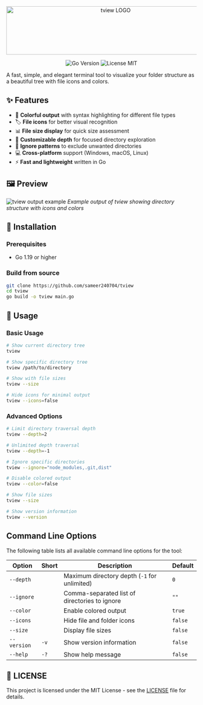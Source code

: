 <div align="center">

<picture>
  <img width="563" height="128" alt="tview LOGO" src="https://github.com/user-attachments/assets/1eee2c5c-a0c1-4c3b-a337-54b5f74dc708" />
</picture>

![Go Version](https://img.shields.io/badge/Go-1.19+-00ADD8?logo=go)
![License MIT](https://img.shields.io/badge/License-MIT-green)

</div>

A fast, simple, and elegant terminal tool to visualize your folder structure as a beautiful tree with file icons and colors.

## ✨ Features

- 🎨 **Colorful output** with syntax highlighting for different file types
- 🏷️ **File icons** for better visual recognition
- 📊 **File size display** for quick size assessment
- 🎯 **Customizable depth** for focused directory exploration
- 🚫 **Ignore patterns** to exclude unwanted directories
- 💻 **Cross-platform** support (Windows, macOS, Linux)
- ⚡ **Fast and lightweight** written in Go

## 🖼️ Preview

![tview output example](https://github.com/user-attachments/assets/52b08699-b6cf-46f1-a0ff-6501dbb1a0b3)
*Example output of tview showing directory structure with icons and colors*

## 🚀 Installation

### Prerequisites
- Go 1.19 or higher

### Build from source

```bash
git clone https://github.com/sameer240704/tview
cd tview
go build -o tview main.go
```

## 📖 Usage

### Basic Usage
```bash
# Show current directory tree
tview

# Show specific directory tree
tview /path/to/directory

# Show with file sizes
tview --size

# Hide icons for minimal output
tview --icons=false
```

### Advanced Options
```bash
# Limit directory traversal depth
tview --depth=2

# Unlimited depth traversal
tview --depth=-1

# Ignore specific directories
tview --ignore="node_modules,.git,dist"

# Disable colored output
tview --color=false

# Show file sizes
tview --size

# Show version information
tview --version
```

## Command Line Options

The following table lists all available command line options for the tool:

| Option        | Short | Description                                      | Default  |
|---------------|-------|--------------------------------------------------|----------|
| `--depth`     |       | Maximum directory depth (`-1` for unlimited)    | `0`      |
| `--ignore`    |       | Comma-separated list of directories to ignore   | `""`     |
| `--color`     |       | Enable colored output                            | `true`   |
| `--icons`     |       | Hide file and folder icons                       | `false`  |
| `--size`      |       | Display file sizes                               | `false`  |
| `--version`   | `-v`  | Show version information                         | `false`  |
| `--help`      | `-?`  | Show help message                                | `false`  |

## 📝 LICENSE
This project is licensed under the MIT License - see the [LICENSE](https://github.com/sameer240704/tview?tab=MIT-1-ov-file) file for details.

